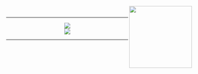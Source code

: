 <div align="center">
<img align="right" src="https://user-images.githubusercontent.com/74038190/229223156-0cbdaba9-3128-4d8e-8719-b6b4cf741b67.gif" width="170">⠀⠀⠀⠀⠀⠀⠀⠀⠀⠀⠀⠀⠀⠀⠀⠀⠀⠀

  
</div>

<hr>

<p align="center">
  <img src="https://skillicons.dev/icons?i=python,neovim,nix,git" />
  <br>
  <img src="https://skillicons.dev/icons?i=rust,linux,ts,nextjs,postgres" />
</p>

<hr>
